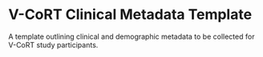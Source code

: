 # V-CoRT Clinical Metadata Template
A template outlining clinical and demographic metadata to be collected for V-CoRT study participants.

